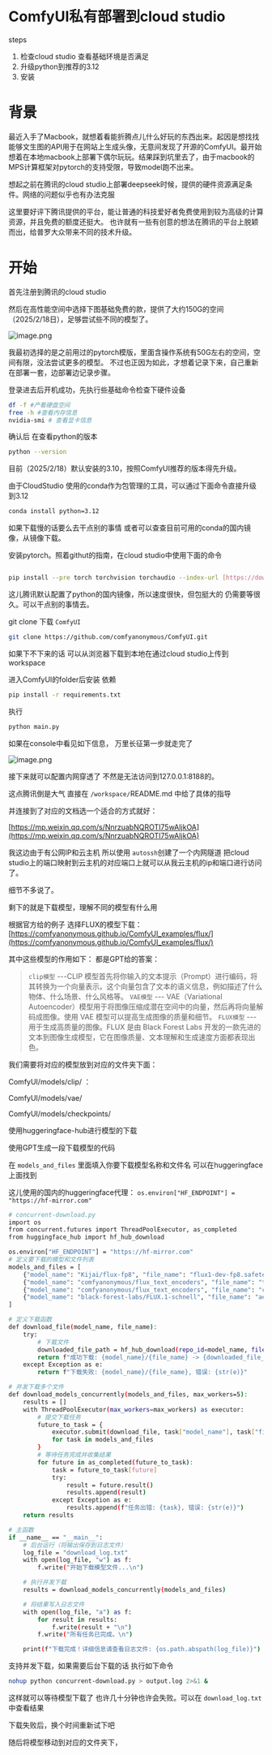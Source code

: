 # ComfyUI私有部署到cloud studio

steps

1. 检查cloud studio 查看基础环境是否满足
2. 升级python到推荐的3.12
3. 安装

# 背景

最近入手了Macbook，就想着看能折腾点儿什么好玩的东西出来。起因是想找找能够文生图的API用于在网站上生成头像，无意间发现了开源的ComfyUI。最开始想着在本地macbook上部署下偶尔玩玩。结果踩到坑里去了，由于macbook的MPS计算框架对pytorch的支持受限，导致model跑不出来。

想起之前在腾讯的cloud studio上部署deepseek时候，提供的硬件资源满足条件。网络的问题似乎也有办法克服

这里要好评下腾讯提供的平台，能让普通的科技爱好者免费使用到较为高级的计算资源，并且免费的额度还挺大。 也许就有一些有创意的想法在腾讯的平台上脱颖而出，给普罗大众带来不同的技术升级。

# 开始

首先注册到腾讯的cloud studio

然后在高性能空间中选择下图基础免费的款，提供了大约150G的空间（2025/2/18日），足够尝试些不同的模型了。

![image.png](ComfyUI%E7%A7%81%E6%9C%89%E9%83%A8%E7%BD%B2%E5%88%B0cloud%20studio/image.png)

我最初选择的是之前用过的pytorch模版，里面含操作系统有50G左右的空间，空间有限，没法尝试更多的模型。 不过也正因为如此，才想着记录下来，自己重新在部署一套，边部署边记录步骤。

登录进去后开机成功，先执行些基础命令检查下硬件设备

```bash
df -f #产看硬盘空间
free -h #查看内存信息
nvidia-smi # 查看显卡信息
```

确认后 在查看python的版本

```bash
python --version
```

目前（2025/2/18）默认安装的3.10，按照ComfyUI推荐的版本得先升级。

由于CloudStudio 使用的conda作为包管理的工具，可以通过下面命令直接升级到3.12

```bash
conda install python=3.12
```

如果下载慢的话要么去干点别的事情 或者可以查查目前可用的conda的国内镜像，从镜像下载。

安装pytorch。照着githut的指南，在cloud studio中使用下面的命令

```bash

pip install --pre torch torchvision torchaudio --index-url [https://download.pytorch.org/whl/nightly/cu126](https://download.pytorch.org/whl/nightly/cu126)
```

这儿腾讯默认配置了python的国内镜像，所以速度很快，但包挺大的 仍需要等很久。可以干点别的事情去。

git clone 下载 `ComfyUI` 

```bash
git clone https://github.com/comfyanonymous/ComfyUI.git
```

如果下不下来的话 可以从浏览器下载到本地在通过cloud studio上传到workspace

进入ComfyUI的folder后安装 依赖

```bash
pip install -r requirements.txt
```

执行

```bash
python main.py
```

如果在console中看见如下信息， 万里长征第一步就走完了

![image.png](ComfyUI%E7%A7%81%E6%9C%89%E9%83%A8%E7%BD%B2%E5%88%B0cloud%20studio/image%201.png)

接下来就可以配置内网穿透了 不然是无法访问到127.0.0.1:8188的。

这点腾讯倒是大气 直接在 `/workspace/`README.md  中给了具体的指导 

并连接到了对应的文档选一个适合的方式就好：

[https://mp.weixin.qq.com/s/NnrzuabNQROTI75wAIjkOA](https://mp.weixin.qq.com/s/NnrzuabNQROTI75wAIjkOA)

我这边由于有公网IP和云主机 所以使用 `autossh`创建了一个内网隧道 把cloud studio上的端口映射到云主机的对应端口上就可以从我云主机的ip和端口进行访问了。

细节不多说了。

剩下的就是下载模型，理解不同的模型有什么用

根据官方给的例子 选择FLUX的模型下载：
[https://comfyanonymous.github.io/ComfyUI_examples/flux/](https://comfyanonymous.github.io/ComfyUI_examples/flux/)

其中这些模型的作用如下： 都是GPT给的答案：

> `clip模型`   ---CLIP 模型首先将你输入的文本提示（Prompt）进行编码，将其转换为一个向量表示。这个向量包含了文本的语义信息，例如描述了什么物体、什么场景、什么风格等。
`VAE模型`     --- VAE（Variational Autoencoder）模型用于将图像压缩成潜在空间中的向量，然后再将向量解码成图像。使用 VAE 模型可以提高生成图像的质量和细节。
`FLUX模型`   ---用于生成高质量的图像。FLUX 是由 Black Forest Labs 开发的一款先进的文本到图像生成模型，它在图像质量、文本理解和生成速度方面都表现出色。
> 

我们需要将对应的模型放到对应的文件夹下面：

ComfyUI/models/clip/ ：

ComfyUI/models/vae/

ComfyUI/models/checkpoints/

使用huggeringface-hub进行模型的下载

使用GPT生成一段下载模型的代码

在 `models_and_files` 里面填入你要下载模型名称和文件名 可以在huggeringface上面找到

这儿使用的国内的huggeringface代理：
`os.environ["HF_ENDPOINT"] = "https://hf-mirror.com"`

```bash
# concurrent-download.py
import os
from concurrent.futures import ThreadPoolExecutor, as_completed
from huggingface_hub import hf_hub_download

os.environ["HF_ENDPOINT"] = "https://hf-mirror.com"
# 定义要下载的模型和文件列表
models_and_files = [
    {"model_name": "Kijai/flux-fp8", "file_name": "flux1-dev-fp8.safetensors"},
    {"model_name": "comfyanonymous/flux_text_encoders", "file_name": "t5xxl_fp8_e4m3fn.safetensors"},
    {"model_name": "comfyanonymous/flux_text_encoders", "file_name": "clip_l.safetensors"},
    {"model_name": "black-forest-labs/FLUX.1-schnell", "file_name": "ae.safetensors"},
]

# 定义下载函数
def download_file(model_name, file_name):
    try:
        # 下载文件
        downloaded_file_path = hf_hub_download(repo_id=model_name, filename=file_name)
        return f"成功下载: {model_name}/{file_name} -> {downloaded_file_path}"
    except Exception as e:
        return f"下载失败: {model_name}/{file_name}, 错误: {str(e)}"

# 并发下载多个文件
def download_models_concurrently(models_and_files, max_workers=5):
    results = []
    with ThreadPoolExecutor(max_workers=max_workers) as executor:
        # 提交下载任务
        future_to_task = {
            executor.submit(download_file, task["model_name"], task["file_name"]): task
            for task in models_and_files
        }
        # 等待任务完成并收集结果
        for future in as_completed(future_to_task):
            task = future_to_task[future]
            try:
                result = future.result()
                results.append(result)
            except Exception as e:
                results.append(f"任务出错: {task}, 错误: {str(e)}")
    return results

# 主函数
if __name__ == "__main__":
    # 后台运行（将输出保存到日志文件）
    log_file = "download_log.txt"
    with open(log_file, "w") as f:
        f.write("开始下载模型文件...\n")

    # 执行并发下载
    results = download_models_concurrently(models_and_files)

    # 将结果写入日志文件
    with open(log_file, "a") as f:
        for result in results:
            f.write(result + "\n")
        f.write("所有任务已完成。\n")

    print(f"下载完成！详细信息请查看日志文件: {os.path.abspath(log_file)}")
```

支持并发下载，如果需要后台下载的话 执行如下命令

```bash
nohup python concurrent-download.py > output.log 2>&1 &

```

这样就可以等待模型下载了 也许几十分钟也许会失败。可以在 `download_log.txt` 中查看结果

下载失败后，换个时间重新试下吧

随后将模型移动到对应的文件夹下，